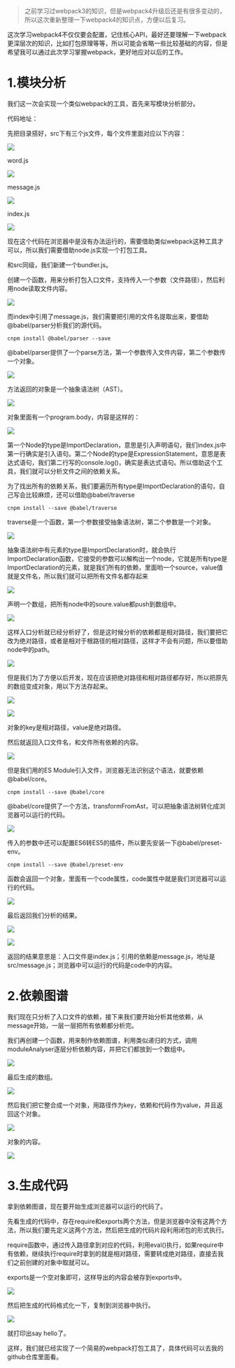 >之前学习过webpack3的知识，但是webpack4升级后还是有很多变动的，所以这次重新整理一下webpack4的知识点，方便以后复习。

<p>这次学习webpack4不仅仅要会配置，记住核心API，最好还要理解一下webpack更深层次的知识，比如打包原理等等，所以可能会省略一些比较基础的内容，但是希望我可以通过此次学习掌握webpack，更好地应对以后的工作。</p>

<h1>1.模块分析</h1>

<p>我们这一次会实现一个类似webpack的工具，首先来写模块分析部分。</p>

<p>代码地址：</p>

<p>先把目录搭好，src下有三个js文件，每个文件里面对应以下内容：</p>


![](https://user-gold-cdn.xitu.io/2019/6/12/16b4be43a03eee0a?w=233&h=130&f=png&s=2075)


<p>word.js</p>


![](https://user-gold-cdn.xitu.io/2019/6/12/16b4be45941daee4?w=371&h=117&f=png&s=4415)


<p>message.js</p>


![](https://user-gold-cdn.xitu.io/2019/6/12/16b4be4650d82869?w=422&h=173&f=png&s=11545)


<p>index.js</p>

![](https://user-gold-cdn.xitu.io/2019/6/12/16b4be4509b5ba8b?w=457&h=128&f=png&s=7811)


<p>现在这个代码在浏览器中是没有办法运行的，需要借助类似webpack这种工具才可以，所以我们需要借助node.js实现一个打包工具。</p>

<p>和src同级，我们新建一个bundler.js。</p>

<p>创建一个函数，用来分析打包入口文件，支持传入一个参数（文件路径），然后利用node读取文件内容。</p>


![](https://user-gold-cdn.xitu.io/2019/6/12/16b4bef8f3b29d61?w=702&h=294&f=png&s=27315)


<p>而index中引用了message.js，我们需要把引用的文件名提取出来，要借助@babel/parser分析我们的源代码。</p>


```
cnpm install @babel/parser --save
```

<p>@babel/parser提供了一个parse方法，第一个参数传入文件内容，第二个参数传一个对象。</p>


![](https://user-gold-cdn.xitu.io/2019/6/12/16b4bf90111a61af?w=872&h=359&f=png&s=39941)


<p>方法返回的对象是一个抽象语法树（AST）。</p>


![](https://user-gold-cdn.xitu.io/2019/6/12/16b4bfa15ffb9f13?w=507&h=328&f=png&s=11279)


<p>对象里面有一个program.body，内容是这样的：</p>


![](https://user-gold-cdn.xitu.io/2019/6/12/16b4bfc55df6c792?w=510&h=464&f=png&s=16733)


<p>第一个Node的type是ImportDeclaration，意思是引入声明语句，我们index.js中第一行确实是引入语句。第二个Node的type是ExpressionStatement，意思是表达式语句，我们第二行写的console.log()，确实是表达式语句。所以借助这个工具，我们就可以分析文件之间的依赖关系。</p>

<p>为了找出所有的依赖关系，我们要遍历所有type是ImportDeclaration的语句，自己写会比较麻烦，还可以借助@babel/traverse</p>

```
cnpm install --save @babel/traverse
```

<p>traverse是一个函数，第一个参数接受抽象语法树，第二个参数是一个对象。</p>


![](https://user-gold-cdn.xitu.io/2019/6/12/16b4c0469c09ca19?w=971&h=534&f=png&s=60327)


<p>抽象语法树中有元素的type是ImportDeclaration时，就会执行ImportDeclaration函数，它接受的参数可以解构出一个node，它就是所有type是ImportDeclaration的元素，就是我们所有的依赖，里面哟一个source，value值就是文件名，所以我们就可以把所有文件名都存起来</p>


![](https://user-gold-cdn.xitu.io/2019/6/12/16b4c0a09b918c98?w=492&h=395&f=png&s=15229)


<p>声明一个数组，把所有node中的soure.value都push到数组中。</p>


![](https://user-gold-cdn.xitu.io/2019/6/12/16b4c0f712b70ee9?w=1017&h=567&f=png&s=75126)


<p>这样入口分析就已经分析好了，但是这时候分析的依赖都是相对路径，我们要把它改为绝对路径，或者是相对于根路径的相对路径，这样才不会有问题，所以要借助node中的path。</p>


![](https://user-gold-cdn.xitu.io/2019/6/12/16b4c1578a1d60d9?w=799&h=137&f=png&s=21519)


<p>但是我们为了方便以后开发，现在应该把绝对路径和相对路径都存好，所以把原先的数组变成对象，用以下方法存起来。</p>


![](https://user-gold-cdn.xitu.io/2019/6/12/16b4c1c097cc2d13?w=913&h=223&f=png&s=30199)


![](https://user-gold-cdn.xitu.io/2019/6/12/16b4c1c1761cea9b?w=291&h=59&f=png&s=2576)


<p>对象的key是相对路径，value是绝对路径。</p>

<p>然后就返回入口文件名，和文件所有依赖的内容。</p>


![](https://user-gold-cdn.xitu.io/2019/6/12/16b4c1d7027ccbb4?w=937&h=779&f=png&s=84131)


<p>但是我们用的ES Module引入文件，浏览器无法识别这个语法，就要依赖@babel/core。</p>

```
cnpm install --save @babel/core
```

<p>@babel/core提供了一个方法，transformFromAst，可以把抽象语法树转化成浏览器可以运行的代码。</p>


![](https://user-gold-cdn.xitu.io/2019/6/13/16b50ead809ccced?w=432&h=122&f=png&s=6783)


<p>传入的参数中还可以配置ES6转ES5的插件，所以要先安装一下@babel/preset-env。</p>


```
cnpm install --save @babel/preset-env
```

<p>函数会返回一个对象，里面有一个code属性，code属性中就是我们浏览器可以运行的代码。</p>


![](https://user-gold-cdn.xitu.io/2019/6/13/16b50efb900dbfa6?w=569&h=120&f=png&s=6203)


<p>最后返回我们分析的结果。</p>


![](https://user-gold-cdn.xitu.io/2019/6/13/16b50f04e90a4686?w=969&h=929&f=png&s=98022)


![](https://user-gold-cdn.xitu.io/2019/6/13/16b50f1794f7067c?w=568&h=104&f=png&s=8009)


<p>返回的结果意思是：入口文件是index.js；引用的依赖是message.js，地址是src/message.js；浏览器中可以运行的代码是code中的内容。</p>

<h1>2.依赖图谱</h1>

<p>我们现在只分析了入口文件的依赖，接下来我们要开始分析其他依赖，从message开始，一层一层把所有依赖都分析完。</p>

<p>我们再创建一个函数，用来制作依赖图谱，利用类似递归的方式，调用moduleAnalyser逐层分析依赖内容，并把它们都放到一个数组中。</p>


![](https://user-gold-cdn.xitu.io/2019/6/13/16b510e2633fa240?w=1095&h=476&f=png&s=54681)


<p>最后生成的数组。</p>


![](https://user-gold-cdn.xitu.io/2019/6/13/16b510e35d56c1dc?w=566&h=293&f=png&s=23155)


<p>然后我们把它整合成一个对象，用路径作为key，依赖和代码作为value，并且返回这个对象。</p>


![](https://user-gold-cdn.xitu.io/2019/6/13/16b5113955f008b1?w=1121&h=704&f=png&s=74660)


<p>对象的内容。</p>


![](https://user-gold-cdn.xitu.io/2019/6/13/16b5112c2f5a3dbe?w=572&h=284&f=png&s=21423)


<h1>3.生成代码</h1>

<p>拿到依赖图谱，现在要开始生成浏览器可以运行的代码了。</p>

<p>先看生成的代码中，存在require和exports两个方法，但是浏览器中没有这两个方法，所以我们要先定义这两个方法，然后把生成的代码片段利用闭包的形式执行。</p>

<p>require函数中，通过传入路径拿到对应的代码，利用eval()执行，如果require中有依赖，继续执行require时拿到的就是相对路径，需要转成绝对路径，直接去我们之前创建的对象中取就可以。</p>

<p>exports是一个空对象即可，这样导出的内容会被存到exports中。</p>


![](https://user-gold-cdn.xitu.io/2019/6/13/16b513d75b71ac4b?w=1306&h=716&f=png&s=88247)


<p>然后把生成的代码格式化一下，复制到浏览器中执行。</p>


![](https://user-gold-cdn.xitu.io/2019/6/13/16b513e388ab06f5?w=1884&h=324&f=png&s=46130)


<p>就打印出say hello了。</p>

<p>这样，我们就已经实现了一个简易的webpack打包工具了，具体代码可以去我的github仓库里面看。</p>